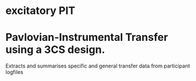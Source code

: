 # excitatory PIT
Pavlovian-Instrumental Transfer using a 3CS design.
===============
Extracts and summarises specific and general transfer data from participant logfiles
